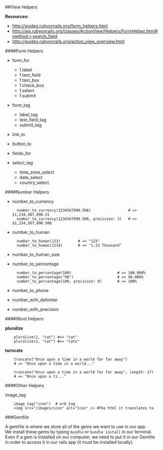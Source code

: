 ##View Helpers

**Resources:**  
- http://guides.rubyonrails.org/form_helpers.html
- http://api.rubyonrails.org/classes/ActionView/Helpers/FormHelper.html#method-i-search_field
- http://guides.rubyonrails.org/action_view_overview.html

####Form Helpers  
- form_for
	- f.label
	- f.text_field
	- f.text_box
	- f.check_box
	- f.select
	- f.submit

- form_tag
	- label_tag
	- text_field_tag
	- submit_tag

- link_to
- button_to
- fields_for

- select_tag
	- time_zone_select
	- date_select
	- country_select

####Number Helpers
- number_to_currency

		number_to_currency(1234567890.506)                 # => $1,234,567,890.51
		number_to_currency(1234567890.506, precision: 3)   # => $1,234,567,890.506

- number_to_human

		number_to_human(123)        # => "123"
		number_to_human(1234)       # => "1.23 Thousand"

- number_to_human_size
- number_to_percentage

		number_to_percentage(100)                     # => 100.000%
		number_to_percentage("98")                    # => 98.000%
		number_to_percentage(100, precision: 0)       # => 100%

- number_to_phone
- number_with_delimiter
- number_with_precision

####Word Helpers

**pluralize**  

		pluralize(1, "cat") #=> "cat"
		pluralize(2, "cat") #=> "cats"

**turncate**  

		truncate("Once upon a time in a world far far away")
		# => "Once upon a time in a world..."

		truncate("Once upon a time in a world far far away", length: 17)
		# => "Once upon a ti..."

####Other Helpers

image_tag  

		image_tag("icon")  # erb tag
  		<img src="/images/icon" alt="Icon" /> #The html it translates to

###Gemfile

A gemfile is where we store all of the gems we want to use in our app.  
We install these gems by typing `bundle` or `bundle install` in our terminal.  
Even if a gem is installed on our computer, we need to put it in our Gemfile in order to access it in our rails app (it must be installed locally).  







